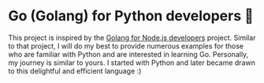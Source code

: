 # Go (Golang) for Python developers 🚀
This project is inspired by the [Golang for Node.js developers](https://github.com/miguelmota/golang-for-nodejs-developers/) project. Similar to that project, I will do my best to provide numerous examples for those who are familiar with Python and are interested in learning Go.
Personally, my journey is similar to yours. I started with Python and later became drawn to this delightful and efficient language :) 
